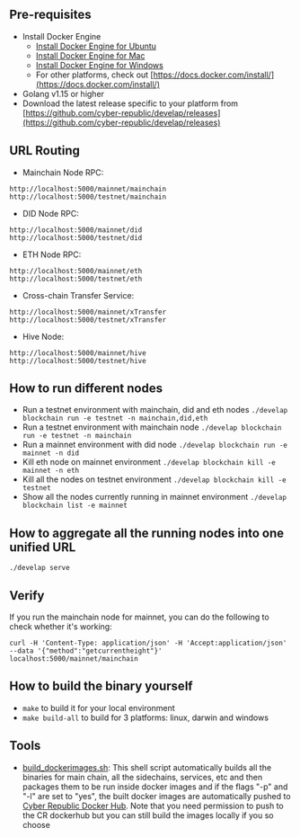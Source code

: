 ## Pre-requisites
- Install Docker Engine
    - [Install Docker Engine for Ubuntu](https://docs.docker.com/install/linux/docker-ce/ubuntu/)
    - [Install Docker Engine for Mac](https://docs.docker.com/docker-for-mac/install/)
    - [Install Docker Engine for Windows](https://docs.docker.com/docker-for-windows/install/)
    - For other platforms, check out [https://docs.docker.com/install/](https://docs.docker.com/install/)
- Golang v1.15 or higher
- Download the latest release specific to your platform from [https://github.com/cyber-republic/develap/releases](https://github.com/cyber-republic/develap/releases)

## URL Routing
- Mainchain Node RPC: 
```
http://localhost:5000/mainnet/mainchain
http://localhost:5000/testnet/mainchain
```
- DID Node RPC: 
```
http://localhost:5000/mainnet/did
http://localhost:5000/testnet/did
```
- ETH Node RPC: 
```
http://localhost:5000/mainnet/eth
http://localhost:5000/testnet/eth
```
- Cross-chain Transfer Service: 
```
http://localhost:5000/mainnet/xTransfer
http://localhost:5000/testnet/xTransfer
```
- Hive Node: 
```
http://localhost:5000/mainnet/hive
http://localhost:5000/testnet/hive
```

## How to run different nodes
- Run a testnet environment with mainchain, did and eth nodes
    `./develap blockchain run -e testnet -n mainchain,did,eth`
- Run a testnet environment with mainchain node
    `./develap blockchain run -e testnet -n mainchain`
- Run a mainnet environment with did node
    `./develap blockchain run -e mainnet -n did`
- Kill eth node on mainnet environment
    `./develap blockchain kill -e mainnet -n eth`
- Kill all the nodes on testnet environment
    `./develap blockchain kill -e testnet`
- Show all the nodes currently running in mainnet environment
    `./develap blockchain list -e mainnet`

## How to aggregate all the running nodes into one unified URL
``` 
./develap serve
```

## Verify
If you run the mainchain node for mainnet, you can do the following to check whether it's working:
```
curl -H 'Content-Type: application/json' -H 'Accept:application/json' --data '{"method":"getcurrentheight"}' localhost:5000/mainnet/mainchain
```

## How to build the binary yourself
- `make` to build it for your local environment
- `make build-all` to build for 3 platforms: linux, darwin and windows

## Tools
- [build_dockerimages.sh](./tools/build_dockerimages.sh): This shell script automatically builds all the binaries for main chain, all the sidechains, services, etc and then packages them to be run inside docker images and if the flags "-p" and "-l" are set to "yes", the built docker images are automatically pushed to [Cyber Republic Docker Hub](https://cloud.docker.com/u/cyberrepublic/repository/list). Note that you need permission to push to the CR dockerhub but you can still build the images locally if you so choose
